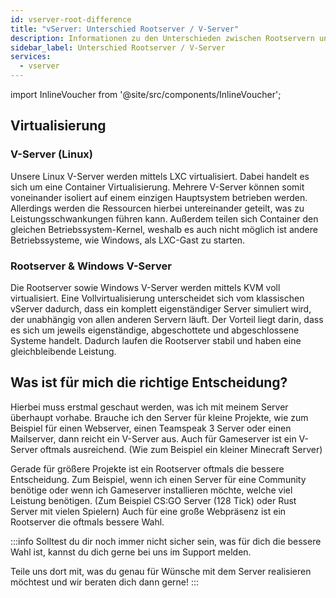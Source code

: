 ```yaml
---
id: vserver-root-difference
title: "vServer: Unterschied Rootserver / V-Server"
description: Informationen zu den Unterschieden zwischen Rootservern und vServern bei ZAP-Hosting - ZAP-Hosting.com Dokumnentationen
sidebar_label: Unterschied Rootserver / V-Server
services:
  - vserver
---
```


import InlineVoucher from '@site/src/components/InlineVoucher';

## Virtualisierung

### V-Server (Linux)

Unsere Linux V-Server werden mittels LXC virtualisiert.
Dabei handelt es sich um eine Container Virtualisierung.
Mehrere V-Server können somit voneinander isoliert auf einem einzigen Hauptsystem betrieben werden.
Allerdings werden die Ressourcen hierbei untereinander geteilt, was zu Leistungsschwankungen führen kann.
Außerdem teilen sich Container den gleichen Betriebssystem-Kernel,
weshalb es auch nicht möglich ist andere Betriebssysteme, wie Windows, als LXC-Gast zu starten.

<InlineVoucher />

### Rootserver & Windows V-Server

Die Rootserver sowie Windows V-Server werden mittels KVM voll virtualisiert. Eine Vollvirtualisierung unterscheidet sich vom klassischen vServer dadurch, dass ein komplett eigenständiger Server simuliert wird, der unabhängig von allen anderen Servern läuft. Der Vorteil liegt darin, dass es sich um jeweils eigenständige, abgeschottete und abgeschlossene Systeme handelt. Dadurch laufen die Rootserver stabil und haben eine gleichbleibende Leistung.

## Was ist für mich die richtige Entscheidung?

Hierbei muss erstmal geschaut werden, was ich mit meinem Server überhaupt vorhabe. Brauche ich den Server für kleine Projekte, wie zum Beispiel für einen Webserver, einen Teamspeak 3 Server oder einen Mailserver, dann reicht ein V-Server aus.
Auch für Gameserver ist ein V-Server oftmals ausreichend. (Wie zum Beispiel ein kleiner Minecraft Server)

Gerade für größere Projekte ist ein Rootserver oftmals die bessere Entscheidung.
Zum Beispiel, wenn ich einen Server für eine Community benötige oder wenn ich Gameserver installieren möchte, welche viel Leistung benötigen.
(Zum Beispiel CS:GO Server (128 Tick) oder Rust Server mit vielen Spielern)
Auch für eine große Webpräsenz ist ein Rootserver die oftmals bessere Wahl.

:::info
Solltest du dir noch immer nicht sicher sein, was für dich die bessere Wahl ist, kannst du dich gerne bei uns im Support melden.

Teile uns dort mit, was du genau für Wünsche mit dem Server realisieren möchtest und wir beraten dich dann gerne! 
:::
